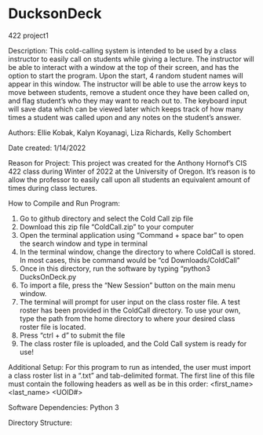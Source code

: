 # DucksonDeck

422 project1

Description:
This cold-calling system is intended to be used by a class instructor to easily call on students while giving a lecture. The instructor will be able to interact with a window at the top of their screen, and has the option to start the program. Upon the start, 4 random student names will appear in this window. The instructor will be able to use the arrow keys to move between students, remove a student once they have been called on, and flag student’s who they may want to reach out to. The keyboard input will save data which can be viewed later which keeps track of how many times a student was called upon and any notes on the student’s answer. 

Authors: 
Ellie Kobak, Kalyn Koyanagi, Liza Richards, Kelly Schombert

Date created:
	1/14/2022

Reason for Project:
This project was created for the Anthony Hornof’s CIS 422 class during Winter of 2022 at the University of Oregon. It’s reason is to allow the professor to easily call upon all students an equivalent amount of times during class lectures.  

How to Compile and Run Program:
  1. Go to github directory and select the Cold Call zip file
  2. Download this zip file “ColdCall.zip” to your computer
  3. Open the terminal application using “Command + space bar” to open the search window and type in terminal
  4. In the terminal window, change the directory to where ColdCall is stored. In most cases, this be command would be “cd Downloads/ColdCall" 
  5. Once in this directory, run the software by typing “python3 DucksOnDeck.py
  6. To import a file, press the “New Session” button on the main menu window. 
  7. The terminal will prompt for user input on the class roster file. A test roster has been provided in the ColdCall directory. To use your own, type the path                 from the home directory to where your desired class roster file is located. 
  8. Press “ctrl + d” to submit the file
  9. The class roster file is uploaded, and the Cold Call system is ready for use!

Additional Setup:
For this program to run as intended, the user must import a class roster list in a “.txt” and tab-delimited format. The first line of this file must contain the following headers as well as be in this order: 
<first_name> <last_name> <UOID#> <Email>

Software Dependencies:
	Python 3

Directory Structure:


